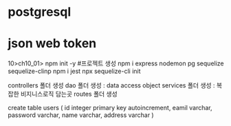 # postgresql
# json web token

10>ch10_01>
npm init -y #프로젝트 생성
npm i express nodemon pg sequelize sequelize-clinp
npm i jest
npx sequelize-cli init

controllers 폴더 생성
dao 폴더 생성 : data access object
services 폴더 생성 : 복잡한 비지니스로직 담는곳
routes 폴더 생성

create table users (
    id integer primary key autoincrement,
    eamil varchar,
    password varchar,
    name varchar,
    address varchar 
)
